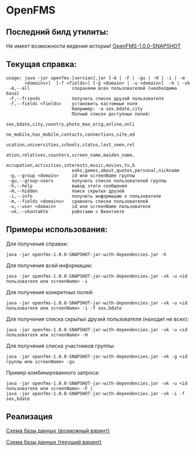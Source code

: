 # OpenFMS

Последний билд утилиты:
-----
Не имеет возможности ведения истории!
[OpenFMS-1.0.0-SNAPSHOT](http://file.sadv1r.ru/openfms-1.0.0-SNAPSHOT-jar-with-dependencies.jar)

Текущая справка:
-----
```
usage: java -jar openfms-[version].jar [-A | -F | -gu | -H | -i | -m
       <domains>]  [-f <fields>] [-g <domain> | -u <domain>]  -h | -vk
 -A,--all                сохраняем всех пользователей (необходима база)
 -F,--friends            получить список друзей пользователя
 -f,--fields <fields>    установить кастомные поля
                         Например: -а sex,bdate,city
                         Полный список доступных полей:
                         sex,bdate,city,country,photo_max_orig,online,onli
                         ne_mobile,has_mobile,contacts,connections,site,ed
                         ucation,universities,schools,status,last_seen,rel
                         ation,relatives,counters,screen_name,maiden_name,
                         occupation,activities,interests,music,movies,tv,b
                         ooks,games,about,quotes,personal,nickname
 -g,--group <domain>     id или screenName группы
 -gu,--group-users       получить список пользователей группы
 -h,--help               вывод этого сообщения
 -H,--hidden             поиск скрытых друзей
 -i,--info               получить информацию о пользователе
 -m,--fields <domains>   сравнить списки пользователей
 -u,--user <domain>      id или screenName пользователя
 -vk,--vkontakte         работаем с Вконтакте
 ```
Примеры использования:
-----
Для получения справки:
```
java -jar openfms-1.0.0-SNAPSHOT-jar-with-dependencies.jar -h
```
Для получения всей информации:
```
java -jar openfms-1.0.0-SNAPSHOT-jar-with-dependencies.jar -vk -u <id пользователя или screenName> -i
```
Для получения конкретных полей:
```
java -jar openfms-1.0.0-SNAPSHOT-jar-with-dependencies.jar -vk -u <id пользователя или screenName> -i -f sex,bdate
```
Для получения списка скрытых друзей пользователя (находит не всех):
```
java -jar openfms-1.0.0-SNAPSHOT-jar-with-dependencies.jar -vk -u <id пользователя или screenName> -H
```
Для получения списка участников группы:
```
java -jar openfms-1.0.0-SNAPSHOT-jar-with-dependencies.jar -vk -g <id группы или screenName> -gu
```
Пример комбинированного запроса:
```
java -jar openfms-1.0.0-SNAPSHOT-jar-with-dependencies.jar -vk -u <id пользователя или screenName> -F |
java -jar openfms-1.0.0-SNAPSHOT-jar-with-dependencies.jar -vk -i -f sex,bdate
```

Реализация
-----
[Схема базы данных (возможный варинт)](http://dbdesigner.net/designer/schema/808)

[Схема базы данных (текущий варинт)](http://img.sadv1r.ru/8x3ax.png)
